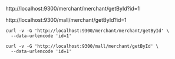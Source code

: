 http://localhost:9300/merchant/merchant/getById?id=1

http://localhost:9300/mall/merchant/getById?id=1
```
curl -v -G 'http://localhost:9300/merchant/merchant/getById' \
  --data-urlencode 'id=1'

curl -v -G 'http://localhost:9300/mall/merchant/getById' \
  --data-urlencode 'id=1'
```
